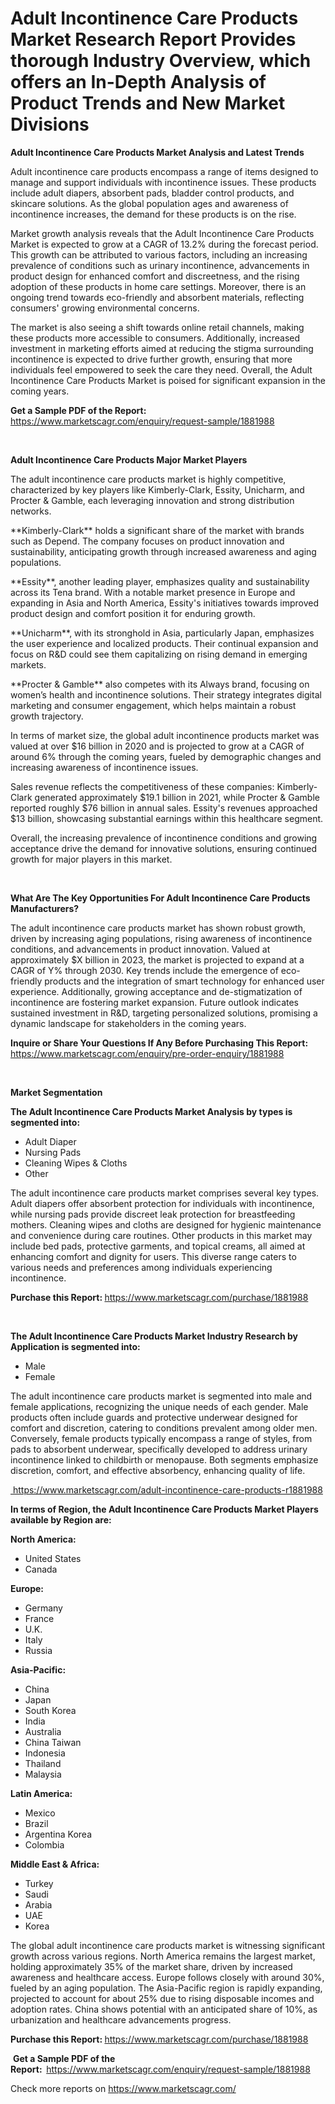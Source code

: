<p><h1>Adult Incontinence Care Products Market Research Report Provides thorough Industry Overview, which offers an In-Depth Analysis of Product Trends and New Market Divisions</h1></p><p><strong>Adult Incontinence Care Products Market Analysis and Latest Trends</strong></p>
<p><p>Adult incontinence care products encompass a range of items designed to manage and support individuals with incontinence issues. These products include adult diapers, absorbent pads, bladder control products, and skincare solutions. As the global population ages and awareness of incontinence increases, the demand for these products is on the rise.</p><p>Market growth analysis reveals that the Adult Incontinence Care Products Market is expected to grow at a CAGR of 13.2% during the forecast period. This growth can be attributed to various factors, including an increasing prevalence of conditions such as urinary incontinence, advancements in product design for enhanced comfort and discreetness, and the rising adoption of these products in home care settings. Moreover, there is an ongoing trend towards eco-friendly and absorbent materials, reflecting consumers' growing environmental concerns. </p><p>The market is also seeing a shift towards online retail channels, making these products more accessible to consumers. Additionally, increased investment in marketing efforts aimed at reducing the stigma surrounding incontinence is expected to drive further growth, ensuring that more individuals feel empowered to seek the care they need. Overall, the Adult Incontinence Care Products Market is poised for significant expansion in the coming years.</p></p>
<p><strong>Get a Sample PDF of the Report:&nbsp;</strong> <a href="https://www.marketscagr.com/enquiry/request-sample/1881988?utm_campaign=2945&utm_medium=2&utm_source=Github&utm_content=ia&utm_term=06042025&utm_id=adult-incontinence-care-products">https://www.marketscagr.com/enquiry/request-sample/1881988</a></p>
<p>&nbsp;</p>
<p><strong>Adult Incontinence Care Products Major Market Players</strong></p>
<p><p>The adult incontinence care products market is highly competitive, characterized by key players like Kimberly-Clark, Essity, Unicharm, and Procter & Gamble, each leveraging innovation and strong distribution networks. </p><p>**Kimberly-Clark** holds a significant share of the market with brands such as Depend. The company focuses on product innovation and sustainability, anticipating growth through increased awareness and aging populations. </p><p>**Essity**, another leading player, emphasizes quality and sustainability across its Tena brand. With a notable market presence in Europe and expanding in Asia and North America, Essity's initiatives towards improved product design and comfort position it for enduring growth. </p><p>**Unicharm**, with its stronghold in Asia, particularly Japan, emphasizes the user experience and localized products. Their continual expansion and focus on R&D could see them capitalizing on rising demand in emerging markets.</p><p>**Procter & Gamble** also competes with its Always brand, focusing on women’s health and incontinence solutions. Their strategy integrates digital marketing and consumer engagement, which helps maintain a robust growth trajectory.</p><p>In terms of market size, the global adult incontinence products market was valued at over $16 billion in 2020 and is projected to grow at a CAGR of around 6% through the coming years, fueled by demographic changes and increasing awareness of incontinence issues.</p><p>Sales revenue reflects the competitiveness of these companies: Kimberly-Clark generated approximately $19.1 billion in 2021, while Procter & Gamble reported roughly $76 billion in annual sales. Essity's revenues approached $13 billion, showcasing substantial earnings within this healthcare segment.</p><p>Overall, the increasing prevalence of incontinence conditions and growing acceptance drive the demand for innovative solutions, ensuring continued growth for major players in this market.</p></p>
<p>&nbsp;</p>
<p><strong>What Are The Key Opportunities For Adult Incontinence Care Products Manufacturers?</strong></p>
<p><p>The adult incontinence care products market has shown robust growth, driven by increasing aging populations, rising awareness of incontinence conditions, and advancements in product innovation. Valued at approximately $X billion in 2023, the market is projected to expand at a CAGR of Y% through 2030. Key trends include the emergence of eco-friendly products and the integration of smart technology for enhanced user experience. Additionally, growing acceptance and de-stigmatization of incontinence are fostering market expansion. Future outlook indicates sustained investment in R&D, targeting personalized solutions, promising a dynamic landscape for stakeholders in the coming years.</p></p>
<p><strong>Inquire or Share Your Questions If Any Before Purchasing This Report:</strong> <a href="https://www.marketscagr.com/enquiry/pre-order-enquiry/1881988?utm_campaign=2945&utm_medium=2&utm_source=Github&utm_content=ia&utm_term=06042025&utm_id=adult-incontinence-care-products">https://www.marketscagr.com/enquiry/pre-order-enquiry/1881988</a></p>
<p>&nbsp;</p>
<p><strong>Market Segmentation</strong></p>
<p><strong>The Adult Incontinence Care Products Market Analysis by types is segmented into:</strong></p>
<p><ul><li>Adult Diaper</li><li>Nursing Pads</li><li>Cleaning Wipes & Cloths</li><li>Other</li></ul></p>
<p><p>The adult incontinence care products market comprises several key types. Adult diapers offer absorbent protection for individuals with incontinence, while nursing pads provide discreet leak protection for breastfeeding mothers. Cleaning wipes and cloths are designed for hygienic maintenance and convenience during care routines. Other products in this market may include bed pads, protective garments, and topical creams, all aimed at enhancing comfort and dignity for users. This diverse range caters to various needs and preferences among individuals experiencing incontinence.</p></p>
<p><strong>Purchase this Report:&nbsp;</strong><a href="https://www.marketscagr.com/purchase/1881988?utm_campaign=2945&utm_medium=2&utm_source=Github&utm_content=ia&utm_term=06042025&utm_id=adult-incontinence-care-products">https://www.marketscagr.com/purchase/1881988</a></p>
<p>&nbsp;</p>
<p><strong>The Adult Incontinence Care Products Market Industry Research by Application is segmented into:</strong></p>
<p><ul><li>Male</li><li>Female</li></ul></p>
<p><p>The adult incontinence care products market is segmented into male and female applications, recognizing the unique needs of each gender. Male products often include guards and protective underwear designed for comfort and discretion, catering to conditions prevalent among older men. Conversely, female products typically encompass a range of styles, from pads to absorbent underwear, specifically developed to address urinary incontinence linked to childbirth or menopause. Both segments emphasize discretion, comfort, and effective absorbency, enhancing quality of life.</p></p>
<p><a href="https://www.marketscagr.com/adult-incontinence-care-products-r1881988?utm_campaign=2945&utm_medium=2&utm_source=Github&utm_content=ia&utm_term=06042025&utm_id=adult-incontinence-care-products">&nbsp;https://www.marketscagr.com/adult-incontinence-care-products-r1881988</a></p>
<p><strong>In terms of Region, the Adult Incontinence Care Products Market Players available by Region are:</strong></p>
<p>
    <p> <strong> North America: </strong>
        <ul>
            <li>United States</li>
            <li>Canada</li>
        </ul>
        </p> 
    <p> <strong> Europe: </strong>
        <ul>
            <li>Germany</li>
            <li>France</li>
            <li>U.K.</li>
            <li>Italy</li>
            <li>Russia</li>
        </ul>
        </p> 
    <p> <strong> Asia-Pacific: </strong>
        <ul>
            <li>China</li>
            <li>Japan</li>
            <li>South Korea</li>
            <li>India</li>
            <li>Australia</li>
            <li>China Taiwan</li>
            <li>Indonesia</li>
            <li>Thailand</li>
            <li>Malaysia</li>
        </ul>
        </p> 
    <p> <strong> Latin America: </strong>
        <ul>
            <li>Mexico</li>
            <li>Brazil</li>
            <li>Argentina Korea</li>
            <li>Colombia</li>
        </ul>
        </p> 
    <p> <strong> Middle East & Africa: </strong>
        <ul>
            <li>Turkey</li>
            <li>Saudi</li>
            <li>Arabia</li>
            <li>UAE</li>
            <li>Korea</li>
        </ul>
    </p>
    </p>
<p><p>The global adult incontinence care products market is witnessing significant growth across various regions. North America remains the largest market, holding approximately 35% of the market share, driven by increased awareness and healthcare access. Europe follows closely with around 30%, fueled by an aging population. The Asia-Pacific region is rapidly expanding, projected to account for about 25% due to rising disposable incomes and adoption rates. China shows potential with an anticipated share of 10%, as urbanization and healthcare advancements progress.</p></p>
<p><strong>Purchase this Report: </strong><a href="https://www.marketscagr.com/purchase/1881988?utm_campaign=2945&utm_medium=2&utm_source=Github&utm_content=ia&utm_term=06042025&utm_id=adult-incontinence-care-products">https://www.marketscagr.com/purchase/1881988</a></p>
<p>&nbsp;<strong>Get a Sample PDF of the Report:&nbsp;&nbsp;</strong><a href="https://www.marketscagr.com/enquiry/request-sample/1881988?utm_campaign=2945&utm_medium=2&utm_source=Github&utm_content=ia&utm_term=06042025&utm_id=adult-incontinence-care-products">https://www.marketscagr.com/enquiry/request-sample/1881988</a></p>
<p><strong></strong></p>
<p>Check more reports on <a href="https://www.marketscagr.com/?utm_campaign=2945&utm_medium=2&utm_source=Github&utm_content=ia&utm_term=06042025&utm_id=adult-incontinence-care-products">https://www.marketscagr.com/</a></p>